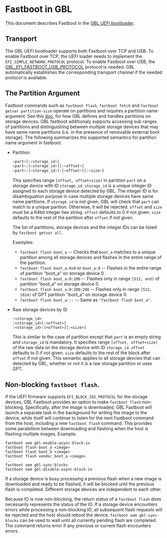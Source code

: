 # Fastboot in GBL

This document describes Fastboot in the [GBL UEFI bootloader](../efi/BUILD).

## Transport

The GBL UEFI bootloader supports both Fastboot over TCP and USB. To enable
Fastboot over TCP, the UEFI loader needs to implement the
`EFI_SIMPLE_NETWORK_PROTOCOL` protocol. To enable Fastboot over USB, the
[GBL_EFI_FASTBOOT_USB_PROTOCOL](./GBL_EFI_FASTBOOT_USB_PROTOCOL.md) protocol is
needed. GBL automatically establishes the corresponding transport channel if
the needed protocol is available.

## The Partition Argument

Fastboot commands such as `fastboot flash`, `fastboot fetch` and
`fastboot getvar partition-size` operate on partitions and requires a partition
name argument. See this [doc](./partitions.md), for how GBL defines and handles
partitions on storage devices. GBL fastboot additionaly supports accessing
sub ranges of partitions and distinguishing between multiple storage devices
that may have same name partitions (i.e. in the presence of removable external
boot storage). The following summarizes the supported semantics for partition
name argument in fastboot.

* Partition
  ```sh
  <part>[:<storage_id>]
  <part>:[<storage_id>][:<offset>]
  <part>:[<storage_id>]:[<offset>][:<size>]
  ```

  This specifies range `[offset, offset+size)` in partition `part` on a storage
  device with ID `storage_id`. `storage_id` is a unique integer ID assigned to
  each storage device detected by GBL. The integer ID is for disambiguation
  purpose in case multiple storage devices have same name partitions.  If
  `storage_id` is not given, GBL will check that `part` can match to a unique
  parition. Otherwise, it will be rejected. `offset` and `size` must be a 64bit
  integer hex string. `offset` defaults to 0 if not given. `size` defaults to
  the rest of the partition after `offset` if not given.

  The list of partitions, storage devices and the integer IDs can be listed by
  `fastboot getvar all`.

  Examples:
  * `fastboot flash boot_a` -- Checks that `boot_a` matches to a unique
    partition among all storage devices and flashes in the entire range of
    the partition.
  * `fastboot flash boot_a:0x0` or `boot_a:0` -- Flashes in the entire range of
    partition "boot_a" on storage device 0 .
  * `fastboot flash boot_a:0:200` -- Flashes only in range `[512, end)` of
    partition "boot_a" on storage device 0.
  * `fastboot flash boot_a:0:200:200` -- Flashes only in range `[512, 1024)` of
    GPT partition "boot_a" on storage device 0.
  * `fastboot flash boot_a:::` -- Same as `"fastboot flash boot_a"`.

* Raw storage devices by ID
  ```
  :<storage_id>
  :<storage_id>[:<offset>]
  :<storage_id>:[<offset>][:<size>]
  ```
  This is similar to the case of partition except that `part` is an empty
  string and `storage_id` is mandatory. It specifies range
  `[offset, offset+size)` of the raw data on the storage device with ID
  `storage_id`. `offset` defaults to 0 if not given. `size` defaults to the
  rest of the block after `offset` if not given. This semantic applies to all
  storage devcies that can detected by GBL, whether or not it is a raw storage
  partition or uses GPT.

## Non-blocking `fastboot flash`.

If the UEFI firmware supports `EFI_BLOCK_IO2_PROTOCOL` for the storage devices,
GBL Fastboot provides an option to make `fastboot flash` non-blocking.
Specifically, after the image is downloaded, GBL Fastboot will launch a
separate task in the background for writing the image to the device, while
itself will continue to listen for the next Fastboot command from the host,
including a new `fastboot flash` command. This provides some paralellism
between downloading and flashing when the host is flashing multiple images.
Example:

```
fastboot oem gbl-enable-async-block-io
fastboot flash boot_a <image>
fastboot flash boot_b <image>
fastboot flash vendor_boot_a <image>
...
fastboot oem gbl-sync-blocks
fastboot oem gbl-disable-async-block-io
```

If a storage device is busy processing a previous flash when a new image is
downloaded and ready to be flashed, it will be blocked until the previous flash
is completed. Different storage devices are independent to each other.

Because IO is now non-blocking, the return status of a `fastboot flash` does
necessarily represents the status of the IO. If a storage device encounters
errors while processing a non-blocking IO, all subsequent flash requests will
be rejected and the host should reboot the device.
`fastboot oem gbl-sync-blocks` can be used to wait until all currently pending
flash are completed. The command returns error if any previous or current flash
encounters errors.
